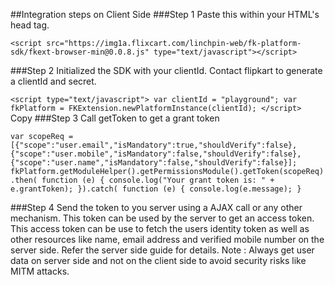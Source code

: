 ##Integration steps on Client Side
###Step 1
Paste this within your HTML's head tag.

`<script src="https://img1a.flixcart.com/linchpin-web/fk-platform-sdk/fkext-browser-min@0.0.8.js" type="text/javascript"></script>`

###Step 2
Initialized the SDK with your clientId. Contact flipkart to generate a clientId and secret.

`<script type="text/javascript">
var clientId = "playground";
var fkPlatform = FKExtension.newPlatformInstance(clientId);
</script>`
Copy
###Step 3
Call getToken to get a grant token

`var scopeReq = [{"scope":"user.email","isMandatory":true,"shouldVerify":false},{"scope":"user.mobile","isMandatory":false,"shouldVerify":false},{"scope":"user.name","isMandatory":false,"shouldVerify":false}];
fkPlatform.getModuleHelper().getPermissionsModule().getToken(scopeReq).then(
function (e) {
    console.log("Your grant token is: " + e.grantToken);
}).catch(
function (e) {
    console.log(e.message);
}
`

###Step 4
Send the token to you server using a AJAX call or any other mechanism. This token can be used by the server to get an access token. This access token can be use to fetch the users identity token as well as other resources like name, email address and verified mobile number on the server side. Refer the server side guide for details. Note : Always get user data on server side and not on the client side to avoid security risks like MITM attacks.
